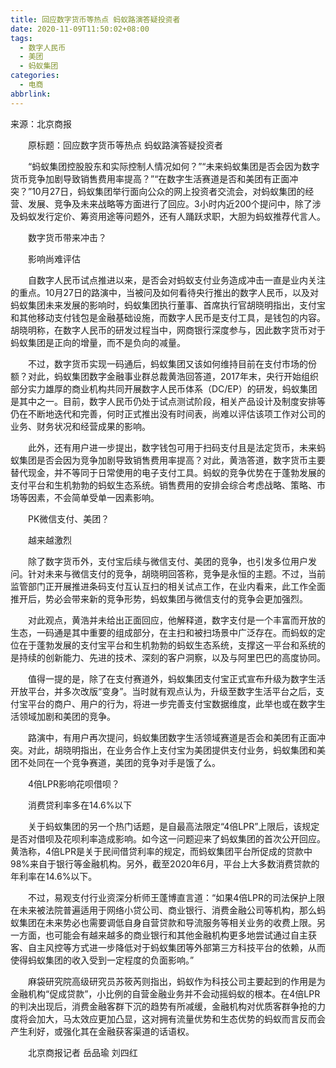 ```yaml
---
title: 回应数字货币等热点 蚂蚁路演答疑投资者
date: 2020-11-09T11:50:02+08:00
tags:
  - 数字人民币
  - 美团
  - 蚂蚁集团
categories:
  - 电商
abbrlink:
---
```


来源：北京商报

　　原标题：回应数字货币等热点 蚂蚁路演答疑投资者

　　“蚂蚁集团控股股东和实际控制人情况如何？”“未来蚂蚁集团是否会因为数字货币竞争加剧导致销售费用率提高？”“在数字生活赛道是否和美团有正面冲突？”10月27日，蚂蚁集团举行面向公众的网上投资者交流会，对蚂蚁集团的经营、发展、竞争及未来战略等方面进行了回应。3小时内近200个提问中，除了涉及蚂蚁发行定价、筹资用途等问题外，还有人踊跃求职，大胆为蚂蚁推荐代言人。

　　数字货币带来冲击？

　　影响尚难评估

　　自数字人民币试点推进以来，是否会对蚂蚁支付业务造成冲击一直是业内关注的重点。10月27日的路演中，当被问及如何看待央行推出的数字人民币，以及对蚂蚁集团未来发展的影响时，蚂蚁集团执行董事、首席执行官胡晓明指出，支付宝和其他移动支付钱包是金融基础设施，而数字人民币是支付工具，是钱包的内容。胡晓明称，在数字人民币的研发过程当中，网商银行深度参与，因此数字货币对于蚂蚁集团是正向的增量，而不是负向的减量。

　　不过，数字货币实现一码通后，蚂蚁集团又该如何维持目前在支付市场的份额？对此，蚂蚁集团数字金融事业群总裁黄浩回答道，2017年末，央行开始组织部分实力雄厚的商业机构共同开展数字人民币体系（DC/EP）的研发，蚂蚁集团是其中之一。目前，数字人民币仍处于试点测试阶段，相关产品设计及制度安排等仍在不断地迭代和完善，何时正式推出没有时间表，尚难以评估该项工作对公司的业务、财务状况和经营成果的影响。

　　此外，还有用户进一步提出，数字钱包可用于扫码支付且是法定货币，未来蚂蚁集团是否会因为竞争加剧导致销售费用率提高？对此，黄浩答道，数字货币主要替代现金，并不等同于日常使用的电子支付工具。蚂蚁的竞争优势在于蓬勃发展的支付平台和生机勃勃的蚂蚁生态系统。销售费用的安排会综合考虑战略、策略、市场等因素，不会简单受单一因素影响。

　　PK微信支付、美团？

　　越来越激烈

　　除了数字货币外，支付宝后续与微信支付、美团的竞争，也引发多位用户发问。针对未来与微信支付的竞争，胡晓明回答称，竞争是永恒的主题。不过，当前监管部门正开展推进条码支付互认互扫的相关试点工作，在业内看来，此工作全面推开后，势必会带来新的竞争形势，蚂蚁集团与微信支付的竞争会更加强烈。

　　对此观点，黄浩并未给出正面回应，他解释道，数字支付是一个丰富而开放的生态，一码通是其中重要的组成部分，在主扫和被扫场景中广泛存在。而蚂蚁的定位在于蓬勃发展的支付宝平台和生机勃勃的蚂蚁生态系统，支撑这一平台和系统的是持续的创新能力、先进的技术、深刻的客户洞察，以及与阿里巴巴的高度协同。

　　值得一提的是，除了在支付赛道外，蚂蚁集团支付宝正式宣布升级为数字生活开放平台，并多次改版“变身”。当时就有观点认为，升级至数字生活平台之后，支付宝平台的商户、用户的行为，将进一步完善支付宝数据维度，此举也或在数字生活领域加剧和美团的竞争。

　　路演中，有用户再次提问，蚂蚁集团数字生活领域赛道是否会和美团有正面冲突。对此，胡晓明指出，在业务合作上支付宝为美团提供支付业务，蚂蚁集团和美团不处同在一个竞争赛道，美团的竞争对手是饿了么。

　　4倍LPR影响花呗借呗？

　　消费贷利率多在14.6%以下

　　关于蚂蚁集团的另一个热门话题，是自最高法限定“4倍LPR”上限后，该规定是否对借呗及花呗利率造成影响。如今这一问题迎来了蚂蚁集团的首次公开回应。黄浩称，4倍LPR是关于民间借贷利率的规定，而蚂蚁集团平台所促成的贷款中98%来自于银行等金融机构。另外，截至2020年6月，平台上大多数消费贷款的年利率在14.6%以下。

　　不过，易观支付行业资深分析师王蓬博直言道：“如果4倍LPR的司法保护上限在未来被法院普遍适用于网络小贷公司、商业银行、消费金融公司等机构，那么蚂蚁集团在未来势必也需要调低自身自营贷款和导流服务等相关业务的收费上限。另一方面，也可能会有越来越多的商业银行和其他金融机构更多地尝试通过自主获客、自主风控等方式进一步降低对于蚂蚁集团等外部第三方科技平台的依赖，从而使得蚂蚁集团的收入受到一定程度的负面影响。”

　　麻袋研究院高级研究员苏筱芮则指出，蚂蚁作为科技公司主要起到的作用是为金融机构“促成贷款”，小比例的自营金融业务并不会动摇蚂蚁的根本。在4倍LPR的判决出现后，消费金融客群下沉的趋势有所减缓，金融机构对优质客群争抢的力度将会加大，马太效应更加凸显，这对拥有流量优势和生态优势的蚂蚁而言反而会产生利好，或强化其在金融获客渠道的话语权。

　　北京商报记者 岳品瑜 刘四红